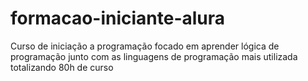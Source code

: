 # formacao-iniciante-alura
Curso de iniciação a programação focado em aprender lógica de programação junto com as linguagens de programação mais utilizada totalizando 80h de curso
